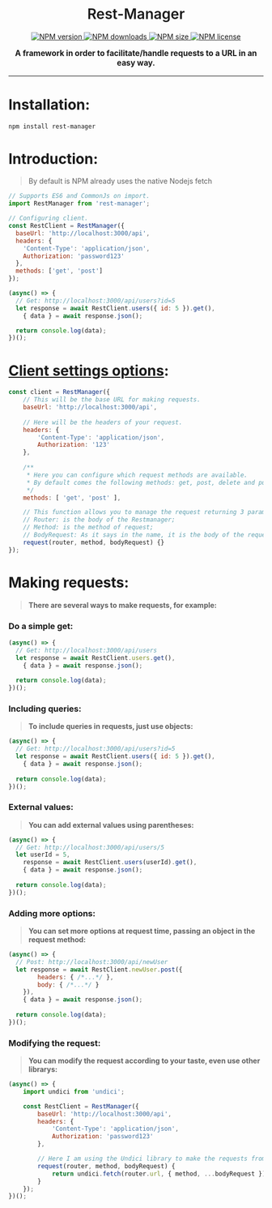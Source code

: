 <div align="center">
    <h1 style="font-weight: 600">Rest-Manager</h1>
    <div>
        <a href="https://www.npmjs.com/package/rest-manager">
            <img src="https://img.shields.io/npm/v/rest-manager?style=flat-square&maxAge=3600" alt="NPM version" />
        </a>
        <a href="https://www.npmjs.com/package/rest-manager">
            <img src="https://img.shields.io/npm/dt/rest-manager?style=flat-square&maxAge=3600" alt="NPM downloads" />
        </a>
        <a href="https://www.npmjs.com/package/rest-manager">
            <img src="https://img.shields.io/github/languages/code-size/isBucky/Rest-Manager?style=flat-square&maxAge=3600" alt="NPM size" />
        </a>
        <a href="https://www.npmjs.com/package/rest-manager">
            <img src="https://img.shields.io/npm/l/rest-manager?style=flat-square&maxAge=3600" alt="NPM license" />
        </a>
    </div>
    <p style="font-size: 1.1em"><strong>A framework in order to facilitate/handle requests to a URL in an easy way.</strong></p>
</div>

---

# Installation:
~~~sh
npm install rest-manager
~~~

# Introduction:
> By default is NPM already uses the native Nodejs fetch
~~~javascript
// Supports ES6 and CommonJs on import.
import RestManager from 'rest-manager';

// Configuring client.
const RestClient = RestManager({
  baseUrl: 'http://localhost:3000/api',
  headers: {
    'Content-Type': 'application/json',
    Authorization: 'password123'
  },
  methods: ['get', 'post']
});

(async() => {
  // Get: http://localhost:3000/api/users?id=5
  let response = await RestClient.users({ id: 5 }).get(),
    { data } = await response.json();

  return console.log(data);
})();
~~~

# [Client settings options](./index.js#L25):
~~~javascript
const client = RestManager({
    // This will be the base URL for making requests.
    baseUrl: 'http://localhost:3000/api',
    
    // Here will be the headers of your request.
    headers: {
        'Content-Type': 'application/json',
        Authorization: '123'
    },
    
    /**
     * Here you can configure which request methods are available.
     * By default comes the following methods: get, post, delete and put.
     */
    methods: [ 'get', 'post' ],

    // This function allows you to manage the request returning 3 parameters, being:
    // Router: is the body of the Restmanager;
    // Method: is the method of request;
    // BodyRequest: As it says in the name, it is the body of the request.
    request(router, method, bodyRequest) {}
});
~~~

# Making requests:
> **There are several ways to make requests, for example:**

### Do a simple get:
~~~javascript
(async() => {
  // Get: http://localhost:3000/api/users
  let response = await RestClient.users.get(),
    { data } = await response.json();
  
  return console.log(data);
})();
~~~

### Including queries:
> **To include queries in requests, just use objects:**

~~~javascript
(async() => {
  // Get: http://localhost:3000/api/users?id=5
  let response = await RestClient.users({ id: 5 }).get(),
    { data } = await response.json();
  
  return console.log(data);
})();
~~~

### External values:
> **You can add external values using parentheses:**

~~~javascript
(async() => {
  // Get: http://localhost:3000/api/users/5
  let userId = 5,
    response = await RestClient.users(userId).get(),
    { data } = await response.json();
    
  return console.log(data);
})();
~~~

### Adding more options:
> **You can set more options at request time, passing an object in the request method:**

~~~javascript
(async() => {
  // Post: http://localhost:3000/api/newUser
  let response = await RestClient.newUser.post({
        headers: { /*...*/ },
        body: { /*...*/ }
    }),
    { data } = await response.json();
  
  return console.log(data);
})();
~~~

### Modifying the request:
> **You can modify the request according to your taste, even use other librarys:**

~~~javascript
(async() => {
    import undici from 'undici';

    const RestClient = RestManager({
        baseUrl: 'http://localhost:3000/api',
        headers: {
            'Content-Type': 'application/json',
            Authorization: 'password123'
        },

        // Here I am using the Undici library to make the requests from this client
        request(router, method, bodyRequest) {
            return undici.fetch(router.url, { method, ...bodyRequest });
        }
    });
})();
~~~